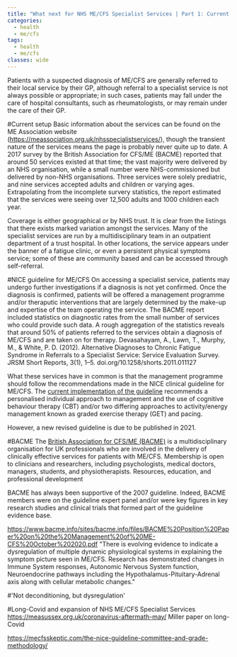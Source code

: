```yaml
---
title: "What next for NHS ME/CFS Specialist Services | Part 1: Current provision"
categories:
  - health
  - me/cfs
tags:
  - health
  - me/cfs
classes: wide
---
```


Patients with a suspected diagnosis of ME/CFS are generally referred to their local service by their GP, although referral to a specialist service is not always possible or appropriate; in such cases, patients may fall under the care of hospital consultants, such as rheumatologists, or may remain under the care of their GP.

#Current setup
Basic information about the services can be found on the ME Association website (https://meassociation.org.uk/nhsspecialistservices/), though the transient nature of the services means the page is probably never quite up to date. A 2017 survey by the British Association for CFS/ME (BACME) reported that around 50 services existed at that time; the vast majority were delivered by an NHS organisation, while a small number were NHS-commissioned but delivered by non-NHS organisations. Three services were solely prediatric, and nine services accepted adults and children or varying ages. Extrapolating from the incomplete survery statistics, the report estimated that the services were seeing over 12,500 adults and 1000 children each year.

Coverage is either geographical or by NHS trust. It is clear from the listings that there exists marked variation amongst the services. Many of the specialist services are run by a multidisciplinary team in an outpatient department of a trust hospital. In other locations, the service appears under the banner of a fatigue clinic, or even a persistent physical symptoms service; some of these are community based and can be accessed through self-referral.

#NICE guideline for ME/CFS
On accessing a specialist service, patients may undergo further investigations if a diagnosis is not yet confirmed. Once the diagnosis is confirmed, patients will be offered a management programme and/or theraputic interventions that are largely determined by the make-up and expertise of the team operating the service. The BACME report included statistics on diagnostic rates from the small number of services who could provide such data. A rough aggregation of the statistics reveals that around 50% of patients referred to the services obtain a diagnosis of ME/CFS and are taken on for therapy. Devasahayam, A., Lawn, T., Murphy, M., & White, P. D. (2012). Alternative Diagnoses to Chronic Fatigue Syndrome in Referrals to a Specialist Service: Service Evaluation Survey. JRSM Short Reports, 3(1), 1–5. doi.org/10.1258/shorts.2011.011127

What these services have in common is that the management programme should follow the recommendations made in the NICE clinical guideline for ME/CFS. The [current implementation of the guideline](https://www.nice.org.uk/guidance/cg53) recommends a personalised individual approach to management and the use of cognitive behaviour therapy (CBT) and/or two differing approaches to activity/energy management known as graded exercise therapy (GET) and pacing.

However, a new revised guideline is due to be published in 2021.

#BACME
The [British Association for CFS/ME (BACME)](https://www.bacme.info/) is a multidisciplinary organisation for UK professionals who are involved in the delivery of clinically effective services for patients with ME/CFS. Membership is open to clinicians and researchers, including psychologists, medical doctors, managers, students, and physiotherapists. Resources, education, and professional development

BACME has always been supportive of the 2007 guideline. Indeed, BACME members were on the guideline expert panel and/or were key figures in key research studies and clinical trials that formed part of the guideline evidence base.

https://www.bacme.info/sites/bacme.info/files/BACME%20Position%20Paper%20on%20the%20Management%20of%20ME-CFS%20October%202020.pdf
"There is evolving evidence to indicate a dysregulation of multiple dynamic physiological systems in explaining the symptom picture seen in ME/CFS. Research has demonstrated changes in Immune System responses, Autonomic Nervous System function, Neuroendocrine pathways including the Hypothalamus-Pituitary-Adrenal axis along with cellular metabolic changes."

#'Not deconditioning, but dysregulation'

#Long-Covid and expansion of NHS ME/CFS Specialist Services
https://measussex.org.uk/coronavirus-aftermath-may/
Miller paper on long-Covid

https://mecfsskeptic.com/the-nice-guideline-committee-and-grade-methodology/

